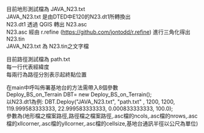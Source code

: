 目前地形測試檔為 JAVA_N23.txt  
JAVA_N23.txt 是由DTED中E120的N23.dt1所轉換出  
N23.dt1 透過 QGIS 轉出 N23.asc   
N23.asc 經由 r.refine (https://github.com/jontodd/r.refine) 進行三角化得出 N23.tin    
JAVA_N23.txt 為 N23.tin之文字檔   
   
目前路徑測試檔為 path.txt   
每一行代表經緯度   
每兩行為路徑分別表示起終點位置   
    
在main中呼叫佈署基地台的方法需帶入8個參數   
Deploy_BS_on_Terrain DBT= new Deploy_BS_on_Terrain();   
	以N23.dt1為例:
	DBT.Deploy("JAVA_N23.txt", "path.txt" , 
	1200,
	1200,
	119.999583333333,
	22.999583333333,
	0.000833333333, 
	100.0);    
參數為(地形檔之檔案路徑,路徑檔之檔案路徑,.asc檔的ncols,.asc檔的nrows,.asc檔的xllcorner,.asc檔的yllcorner,.asc檔的cellsize,基地台通訊半徑以公尺為單位)
